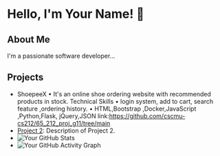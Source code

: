 # Hello, I'm Your Name! 👋

## About Me
I'm a passionate software developer...

## Projects
- ShoepeeX
• It's an online shoe ordering website with recommended products in stock.
Technical Skills
• login system, add to cart, search feature ,ordering history.
• HTML,Bootstrap ,Docker,JavaScript ,Python,Flask, jQuery,JSON
link:https://github.com/cscmu-cs212/65_212_proj_g11/tree/main
- [Project 2](link-to-project-2): Description of Project 2.
- ![Your GitHub Stats](https://github-readme-stats.vercel.app/api?username=yourusername&show_icons=true&theme=radical)
- ![Your GitHub Activity Graph](https://activity-graph.herokuapp.com/graph?username=yourusername&theme=dracula)


